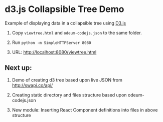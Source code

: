 # d3.js Collapsible Tree Demo
Example of displaying data in a collapsible tree using [D3.js](https://d3js.org/)

1. Copy `viewtree.html` and `odeum-codejs.json` to the same folder.

2. Run `python -m SimpleHTTPServer 8080`

3. URL: [http://localhost:8080/viewtree.html](localhost:8080/collapsible_tree.html)

## Next up:

1. Demo of creating d3 tree based upon live JSON from http://swapi.co/api/

2. Creating static directory and files structure based upon odeum-codejs.json

3. New module: Inserting React Component definitions into files in above structure
